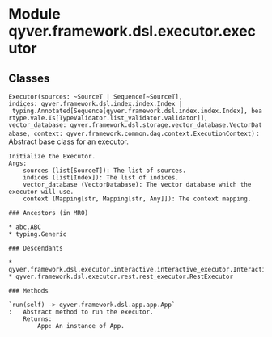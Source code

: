 Module qyver.framework.dsl.executor.executor
==================================================

Classes
-------

`Executor(sources: ~SourceT | Sequence[~SourceT], indices: qyver.framework.dsl.index.index.Index | typing.Annotated[Sequence[qyver.framework.dsl.index.index.Index], beartype.vale.Is[TypeValidator.list_validator.validator]], vector_database: qyver.framework.dsl.storage.vector_database.VectorDatabase, context: qyver.framework.common.dag.context.ExecutionContext)`
:   Abstract base class for an executor.
    
    Initialize the Executor.
    Args:
        sources (list[SourceT]): The list of sources.
        indices (list[Index]): The list of indices.
        vector_database (VectorDatabase): The vector database which the executor will use.
        context (Mapping[str, Mapping[str, Any]]): The context mapping.

    ### Ancestors (in MRO)

    * abc.ABC
    * typing.Generic

    ### Descendants

    * qyver.framework.dsl.executor.interactive.interactive_executor.InteractiveExecutor
    * qyver.framework.dsl.executor.rest.rest_executor.RestExecutor

    ### Methods

    `run(self) ‑> qyver.framework.dsl.app.app.App`
    :   Abstract method to run the executor.
        Returns:
            App: An instance of App.

